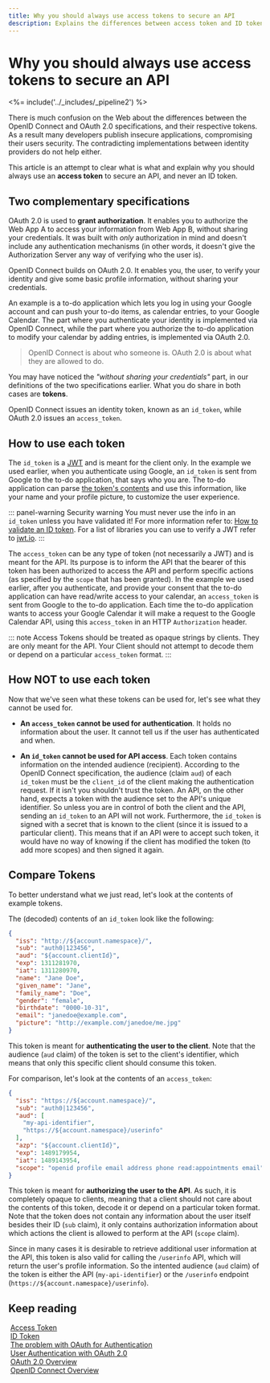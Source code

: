 ```yaml
---
title: Why you should always use access tokens to secure an API
description: Explains the differences between access token and ID token and why the later should never be used to secure an API.
---
```


# Why you should always use access tokens to secure an API

<%= include('../_includes/_pipeline2') %>

There is much confusion on the Web about the differences between the OpenID Connect and OAuth 2.0 specifications, and their respective tokens. As a result many developers publish insecure applications, compromising their users security. The contradicting implementations between identity providers do not help either.

This article is an attempt to clear what is what and explain why you should always use an **access token** to secure an API, and never an ID token.

## Two complementary specifications

OAuth 2.0 is used to __grant authorization__. It enables you to authorize the Web App A to access your information from Web App B, without sharing your credentials. It was built with _only_ authorization in mind and doesn't include any authentication mechanisms (in other words, it doesn't give the Authorization Server any way of verifying who the user is). 

OpenID Connect builds on OAuth 2.0. It enables you, the user, to verify your identity and give some basic profile information, without sharing your credentials.

An example is a to-do application which lets you log in using your Google account and can push your to-do items, as calendar entries, to your Google Calendar. The part where you authenticate your identity is implemented via OpenID Connect, while the part where you authorize the to-do application to modify your calendar by adding entries, is implemented via OAuth 2.0.

> OpenID Connect is about who someone is. OAuth 2.0 is about what they are allowed to do.

You may have noticed the _"without sharing your credentials"_ part, in our definitions of the two specifications earlier. What you do share in both cases are **tokens**.

OpenID Connect issues an identity token, known as an `id_token`, while OAuth 2.0 issues an `access_token`.

## How to use each token

The `id_token` is a [JWT](/jwt) and is meant for the client only. In the example we used earlier, when you authenticate using Google, an `id_token` is sent from Google to the to-do application, that says who you are. The to-do application can parse [the token's contents](https://openid.net/specs/openid-connect-core-1_0.html#StandardClaims) and use this information, like your name and your profile picture, to customize the user experience.

::: panel-warning Security warning
You must never use the info in an `id_token` unless you have validated it! For more information refer to: [How to validate an ID token](/tokens/id-token#how-to-validate-an-id-token). For a list of libraries you can use to verify a JWT refer to [jwt.io](https://jwt.io/).
:::

The `access_token` can be any type of token (not necessarily a JWT) and is meant for the API. Its purpose is to inform the API that the bearer of this token has been authorized to access the API and perform specific actions (as specified by the `scope` that has been granted). In the example we used earlier, after you authenticate, and provide your consent that the to-do application can have read/write access to your calendar, an `access_token` is sent from Google to the to-do application. Each time the to-do application wants to access your Google Calendar it will make a request to the Google Calendar API, using this `access_token` in an HTTP `Authorization` header.

::: note
  Access Tokens should be treated as opaque strings by clients. They are only meant for the API. Your Client should not attempt to decode them or depend on a particular <code>access_token</code> format.
:::

## How NOT to use each token

Now that we've seen what these tokens can be used for, let's see what they cannot be used for.

- __An `access_token` cannot be used for authentication__. It holds no information about the user. It cannot tell us if the user has authenticated and when.

- __An `id_token` cannot be used for API access__. Each token contains information on the intended audience (recipient). According to the OpenID Connect specification, the audience (claim `aud`) of each `id_token` must be the `client_id` of the client making the authentication request. If it isn't you shouldn't trust the token. An API, on the other hand, expects a token with the audience set to the API's unique identifier. So unless you are in control of both the client and the API, sending an `id_token` to an API will not work. Furthermore, the `id_token` is signed with a secret that is known to the client (since it is issued to a particular client). This means that if an API were to accept such token, it would have no way of knowing if the client has modified the token (to add more scopes) and then signed it again.

## Compare Tokens

To better understand what we just read, let's look at the contents of example tokens.

The (decoded) contents of an `id_token` look like the following:

```json
{
  "iss": "http://${account.namespace}/",
  "sub": "auth0|123456",
  "aud": "${account.clientId}",
  "exp": 1311281970,
  "iat": 1311280970,
  "name": "Jane Doe",
  "given_name": "Jane",
  "family_name": "Doe",
  "gender": "female",
  "birthdate": "0000-10-31",
  "email": "janedoe@example.com",
  "picture": "http://example.com/janedoe/me.jpg"
}
```

This token is meant for __authenticating the user to the client__. Note that the audience (`aud` claim) of the token is set to the client's identifier, which means that only this specific client should consume this token.

For comparison, let's look at the contents of an `access_token`:

```json
{
  "iss": "https://${account.namespace}/",
  "sub": "auth0|123456",
  "aud": [
    "my-api-identifier",
    "https://${account.namespace}/userinfo"
  ],
  "azp": "${account.clientId}",
  "exp": 1489179954,
  "iat": 1489143954,
  "scope": "openid profile email address phone read:appointments email"
}
```

This token is meant for __authorizing the user to the API__. As such, it is completely opaque to clients, meaning that a client should not care about the contents of this token, decode it or depend on a particular token format. Note that the token does not contain any information about the user itself besides their ID (`sub` claim), it only contains authorization information about which actions the client is allowed to perform at the API (`scope` claim). 

Since in many cases it is desirable to retrieve additional user information at the API, this token is also valid for calling the `/userinfo` API, which will return the user's profile information. So the intented audience (`aud` claim) of the token is either the API (`my-api-identifier`) or the `/userinfo` endpoint (`https://${account.namespace}/userinfo`).

## Keep reading

<i class="notification-icon icon-budicon-345"></i>&nbsp;[Access Token](/tokens/access-token)<br/>
<i class="notification-icon icon-budicon-345"></i>&nbsp;[ID Token](/tokens/id-token)<br/>
<i class="notification-icon icon-budicon-345"></i>&nbsp;[The problem with OAuth for Authentication](http://www.thread-safe.com/2012/01/problem-with-oauth-for-authentication.html)<br/>
<i class="notification-icon icon-budicon-345"></i>&nbsp;[User Authentication with OAuth 2.0](https://oauth.net/articles/authentication/)<br/>
<i class="notification-icon icon-budicon-345"></i>&nbsp;[OAuth 2.0 Overview](/protocols/oauth2)<br/>
<i class="notification-icon icon-budicon-345"></i>&nbsp;[OpenID Connect Overview](/protocols/oidc)<br/>
